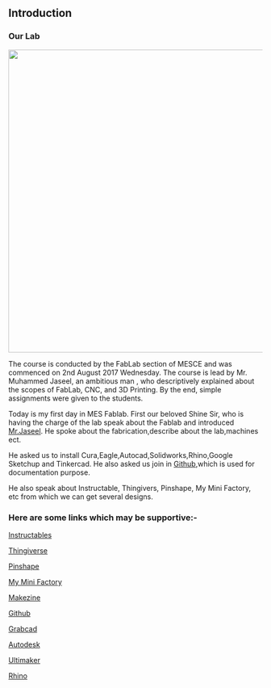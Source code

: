 ## Introduction

### Our Lab
<img src=https://shaheenhyderk.github.io/IMG_20170822_193549.jpg width="900" height="600">

The course is conducted by the FabLab section of MESCE and was commenced on 2nd August 2017 Wednesday. The course is lead by Mr. Muhammed Jaseel, an ambitious man , who descriptively explained about the scopes of FabLab, CNC, and 3D Printing. By the end, simple assignments were given to the students.

Today is my first day in MES Fablab. First our beloved Shine Sir, who is having the charge of the lab speak about the Fablab and introduced [Mr.Jaseel](http://archive.fabacademy.org/archives/2016/fablabtrivandrum/students/390/). He spoke about the fabrication,describe about the lab,machines ect.

He asked us to install Cura,Eagle,Autocad,Solidworks,Rhino,Google Sketchup and Tinkercad. He also asked us join in [Github](https://github.com/),which is used for documentation purpose.

He also speak about Instructable, Thingivers, Pinshape, My Mini Factory, etc from which we can get several designs.

### Here are some links which may be supportive:-

[Instructables](https://www.instructables.com/)

[Thingiverse](https://www.thingiverse.com/)

[Pinshape](https://pinshape.com/)

[My Mini Factory](https://www.myminifactory.com/)

[Makezine](http://makezine.com/)

[Github](https://github.com/)

[Grabcad](https://grabcad.com/)

[Autodesk](https://www.autodesk.in/)

[Ultimaker](https://ultimaker.com/)

[Rhino](https://www.rhino3d.com/)
